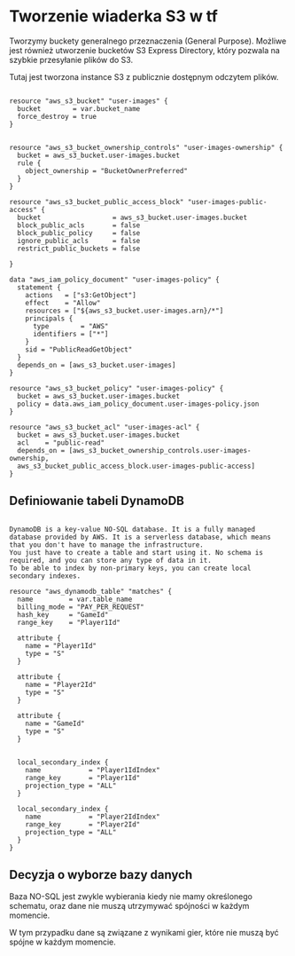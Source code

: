 # Tworzenie wiaderka S3 w tf

Tworzymy buckety generalnego przeznaczenia (General Purpose). Możliwe
jest również utworzenie bucketów S3 Express Directory, który pozwala na
szybkie przesyłanie plików do S3.

Tutaj jest tworzona instance S3 z publicznie dostępnym odczytem plików.

```hcl

resource "aws_s3_bucket" "user-images" {
  bucket        = var.bucket_name
  force_destroy = true
}


resource "aws_s3_bucket_ownership_controls" "user-images-ownership" {
  bucket = aws_s3_bucket.user-images.bucket
  rule {
    object_ownership = "BucketOwnerPreferred"
  }
}

resource "aws_s3_bucket_public_access_block" "user-images-public-access" {
  bucket                  = aws_s3_bucket.user-images.bucket
  block_public_acls       = false
  block_public_policy     = false
  ignore_public_acls      = false
  restrict_public_buckets = false

}

data "aws_iam_policy_document" "user-images-policy" {
  statement {
    actions   = ["s3:GetObject"]
    effect    = "Allow"
    resources = ["${aws_s3_bucket.user-images.arn}/*"]
    principals {
      type        = "AWS"
      identifiers = ["*"]
    }
    sid = "PublicReadGetObject"
  }
  depends_on = [aws_s3_bucket.user-images]
}

resource "aws_s3_bucket_policy" "user-images-policy" {
  bucket = aws_s3_bucket.user-images.bucket
  policy = data.aws_iam_policy_document.user-images-policy.json
}

resource "aws_s3_bucket_acl" "user-images-acl" {
  bucket = aws_s3_bucket.user-images.bucket
  acl    = "public-read"
  depends_on = [aws_s3_bucket_ownership_controls.user-images-ownership,
  aws_s3_bucket_public_access_block.user-images-public-access]
}
```

## Definiowanie tabeli DynamoDB

```hcl

DynamoDB is a key-value NO-SQL database. It is a fully managed database provided by AWS. It is a serverless database, which means that you don't have to manage the infrastructure.
You just have to create a table and start using it. No schema is required, and you can store any type of data in it.
To be able to index by non-primary keys, you can create local secondary indexes.

resource "aws_dynamodb_table" "matches" {
  name         = var.table_name
  billing_mode = "PAY_PER_REQUEST"
  hash_key     = "GameId"
  range_key    = "Player1Id"

  attribute {
    name = "Player1Id"
    type = "S"
  }

  attribute {
    name = "Player2Id"
    type = "S"
  }

  attribute {
    name = "GameId"
    type = "S"
  }


  local_secondary_index {
    name            = "Player1IdIndex"
    range_key       = "Player1Id"
    projection_type = "ALL"
  }

  local_secondary_index {
    name            = "Player2IdIndex"
    range_key       = "Player2Id"
    projection_type = "ALL"
  }
}

```

## Decyzja o wyborze bazy danych

Baza NO-SQL jest zwykle wybierania kiedy nie mamy określonego schematu,
oraz dane nie muszą utrzymywać spójności w każdym momencie.

W tym przypadku dane są związane z wynikami gier, które nie muszą być
spójne w każdym momencie.
